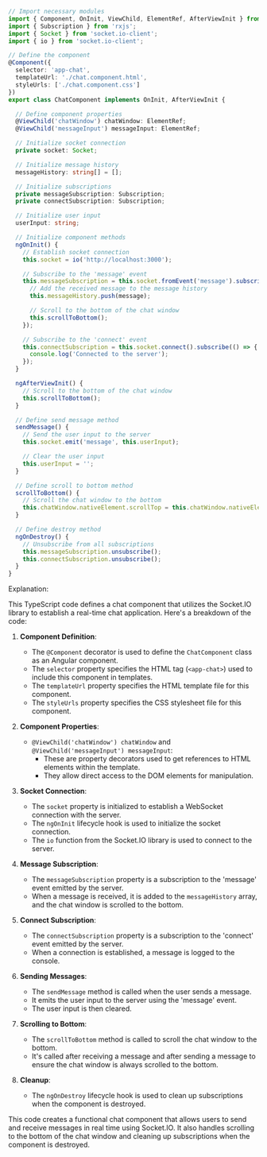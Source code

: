 ```typescript
// Import necessary modules
import { Component, OnInit, ViewChild, ElementRef, AfterViewInit } from '@angular/core';
import { Subscription } from 'rxjs';
import { Socket } from 'socket.io-client';
import { io } from 'socket.io-client';

// Define the component
@Component({
  selector: 'app-chat',
  templateUrl: './chat.component.html',
  styleUrls: ['./chat.component.css']
})
export class ChatComponent implements OnInit, AfterViewInit {

  // Define component properties
  @ViewChild('chatWindow') chatWindow: ElementRef;
  @ViewChild('messageInput') messageInput: ElementRef;

  // Initialize socket connection
  private socket: Socket;

  // Initialize message history
  messageHistory: string[] = [];

  // Initialize subscriptions
  private messageSubscription: Subscription;
  private connectSubscription: Subscription;

  // Initialize user input
  userInput: string;

  // Initialize component methods
  ngOnInit() {
    // Establish socket connection
    this.socket = io('http://localhost:3000');

    // Subscribe to the 'message' event
    this.messageSubscription = this.socket.fromEvent('message').subscribe((message: string) => {
      // Add the received message to the message history
      this.messageHistory.push(message);

      // Scroll to the bottom of the chat window
      this.scrollToBottom();
    });

    // Subscribe to the 'connect' event
    this.connectSubscription = this.socket.connect().subscribe(() => {
      console.log('Connected to the server');
    });
  }

  ngAfterViewInit() {
    // Scroll to the bottom of the chat window
    this.scrollToBottom();
  }

  // Define send message method
  sendMessage() {
    // Send the user input to the server
    this.socket.emit('message', this.userInput);

    // Clear the user input
    this.userInput = '';
  }

  // Define scroll to bottom method
  scrollToBottom() {
    // Scroll the chat window to the bottom
    this.chatWindow.nativeElement.scrollTop = this.chatWindow.nativeElement.scrollHeight;
  }

  // Define destroy method
  ngOnDestroy() {
    // Unsubscribe from all subscriptions
    this.messageSubscription.unsubscribe();
    this.connectSubscription.unsubscribe();
  }
}
```

Explanation:

This TypeScript code defines a chat component that utilizes the Socket.IO library to establish a real-time chat application. Here's a breakdown of the code:

1. **Component Definition**:
   - The `@Component` decorator is used to define the `ChatComponent` class as an Angular component.
   - The `selector` property specifies the HTML tag (`<app-chat>`) used to include this component in templates.
   - The `templateUrl` property specifies the HTML template file for this component.
   - The `styleUrls` property specifies the CSS stylesheet file for this component.

2. **Component Properties**:
   - `@ViewChild('chatWindow') chatWindow` and `@ViewChild('messageInput') messageInput`:
     - These are property decorators used to get references to HTML elements within the template.
     - They allow direct access to the DOM elements for manipulation.

3. **Socket Connection**:
   - The `socket` property is initialized to establish a WebSocket connection with the server.
   - The `ngOnInit` lifecycle hook is used to initialize the socket connection.
   - The `io` function from the Socket.IO library is used to connect to the server.

4. **Message Subscription**:
   - The `messageSubscription` property is a subscription to the 'message' event emitted by the server.
   - When a message is received, it is added to the `messageHistory` array, and the chat window is scrolled to the bottom.

5. **Connect Subscription**:
   - The `connectSubscription` property is a subscription to the 'connect' event emitted by the server.
   - When a connection is established, a message is logged to the console.

6. **Sending Messages**:
   - The `sendMessage` method is called when the user sends a message.
   - It emits the user input to the server using the 'message' event.
   - The user input is then cleared.

7. **Scrolling to Bottom**:
   - The `scrollToBottom` method is called to scroll the chat window to the bottom.
   - It's called after receiving a message and after sending a message to ensure the chat window is always scrolled to the bottom.

8. **Cleanup**:
   - The `ngOnDestroy` lifecycle hook is used to clean up subscriptions when the component is destroyed.

This code creates a functional chat component that allows users to send and receive messages in real time using Socket.IO. It also handles scrolling to the bottom of the chat window and cleaning up subscriptions when the component is destroyed.